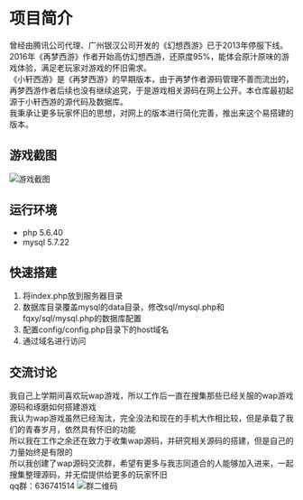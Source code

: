 # 项目简介
曾经由腾讯公司代理、广州银汉公司开发的《幻想西游》已于2013年停服下线。2016年《再梦西游》作者开始高仿幻想西游，还原度95%，能体会原汁原味的游戏体验，满足老玩家对游戏的怀旧需求。  
《小轩西游》是《再梦西游》的早期版本，由于再梦作者源码管理不善而流出的，再梦西游作者后续也没有继续追究，于是游戏相关源码在网上公开。本仓库最初起源于小轩西游的源代码及数据库。  
我秉承让更多玩家怀旧的思想，对网上的版本进行简化完善，推出来这个易搭建的版本。  

## 游戏截图
![游戏截图](images/xiyou-home.jpg)

## 运行环境
- php 5.6.40
- mysql 5.7.22

## 快速搭建
1. 将index.php放到服务器目录
1. 数据库目录覆盖mysql的data目录，修改sql/mysql.php和fqxy/sql/mysql.php的数据库配置
1. 配置config/config.php目录下的host域名
1. 通过域名进行访问

## 交流讨论
我自己上学期间喜欢玩wap游戏，所以工作后一直在搜集那些已经关服的wap游戏源码和琢磨如何搭建游戏  
我认为wap游戏虽然已经淘汰，完全没法和现在的手机大作相比较，但是承载了我们的青春岁月，依然具有怀旧的功能  
所以我在工作之余还在致力于收集wap源码，并研究相关源码的搭建，但是自己的力量始终是有限的  
所以我创建了wap源码交流群，希望有更多与我志同道合的人能够加入进来，一起搜集整理源码，并无偿提供给更多的玩家怀旧  
qq群：636741514 
![群二维码](images/qqqun.jpg)  
